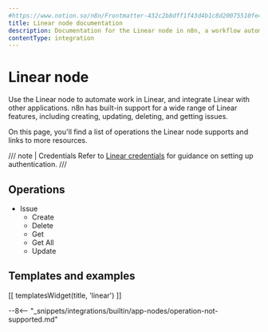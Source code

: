 ```yaml
---
#https://www.notion.so/n8n/Frontmatter-432c2b8dff1f43d4b1c8d20075510fe4
title: Linear node documentation
description: Documentation for the Linear node in n8n, a workflow automation platform. Includes details of operations and configuration, and links to examples and credentials information.
contentType: integration
---
```


# Linear node

Use the Linear node to automate work in Linear, and integrate Linear with other applications. n8n has built-in support for a wide range of Linear features, including creating, updating, deleting, and getting issues. 

On this page, you'll find a list of operations the Linear node supports and links to more resources.

/// note | Credentials
Refer to [Linear credentials](/integrations/builtin/credentials/linear/) for guidance on setting up authentication. 
///

## Operations

* Issue
    * Create
    * Delete
    * Get
    * Get All
    * Update

## Templates and examples

<!-- see https://www.notion.so/n8n/Pull-in-templates-for-the-integrations-pages-37c716837b804d30a33b47475f6e3780 -->
[[ templatesWidget(title, 'linear') ]]

--8<-- "_snippets/integrations/builtin/app-nodes/operation-not-supported.md"
